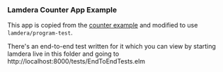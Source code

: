 ### Lamdera Counter App Example

This app is copied from the [counter example](https://github.com/lamdera/example-apps/tree/master/counter) and modified to use `lamdera/program-test`.

There's an end-to-end test written for it which you can view by starting lamdera live in this folder and going to http://localhost:8000/tests/EndToEndTests.elm